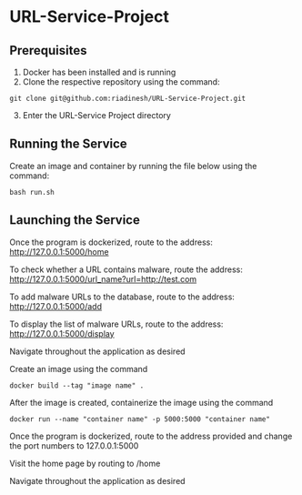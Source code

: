 # URL-Service-Project

## Prerequisites
1) Docker has been installed and is running
2) Clone the respective repository using the command:

`git clone git@github.com:riadinesh/URL-Service-Project.git`

3) Enter the URL-Service Project directory

## Running the Service
Create an image and container by running the file below using the command:

`bash run.sh`

## Launching the Service
Once the program is dockerized, route to the address:
http://127.0.0.1:5000/home

To check whether a URL contains malware, route the address:
http://127.0.0.1:5000/url_name?url=http://test.com

To add malware URLs to the database, route to the address:
http://127.0.0.1:5000/add

To display the list of malware URLs, route to the address:
http://127.0.0.1:5000/display

Navigate throughout the application as desired



Create an image using the command 

`docker build --tag "image name" .`

After the image is created, containerize the image using the command

`docker run --name "container name" -p 5000:5000 "container name"`

Once the program is dockerized, route to the address provided and change the port numbers to 127.0.0.1:5000

Visit the home page by routing to /home

Navigate throughout the application as desired




